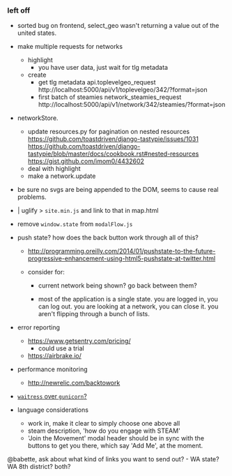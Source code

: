 ### left off

- sorted bug on frontend, select_geo wasn't returning a value out of the united states.

- make multiple requests for networks
    - highlight
        - you have user data, just wait for tlg metadata
    - create
        - get tlg metadata
            api.toplevelgeo_request
            http://localhost:5000/api/v1/toplevelgeo/342/?format=json
        - first batch of steamies
            network_steamies_request
            http://localhost:5000/api/v1/network/342/steamies/?format=json


- networkStore.
    - update resources.py for pagination on nested resources
        https://github.com/toastdriven/django-tastypie/issues/1031
        https://github.com/toastdriven/django-tastypie/blob/master/docs/cookbook.rst#nested-resources
        https://gist.github.com/imom0/4432602
    - deal with highlight
    - make a network.update

- be sure no svgs are being appended to the DOM, seems to cause real problems.

- | uglify > `site.min.js` and link to that in map.html

- remove `window.state` from `modalFlow.js`

- push state? how does the back button work through all of this?
    - http://programming.oreilly.com/2014/01/pushstate-to-the-future-progressive-enhancement-using-html5-pushstate-at-twitter.html

    - consider for:
        - current network being shown? go back between them?

        - most of the application is a single state. you are logged in, you can log out. you are looking at a network, you can close it. you aren't flipping through a bunch of lists.

- error reporting
    - https://www.getsentry.com/pricing/
        - could use a trial
    - https://airbrake.io/

- performance monitoring
    - http://newrelic.com/backtowork

- [`waitress` over `gunicorn`?](http://thechangelog.com/waitress-a-better-python-wsgi-server-for-heroku/?utm_content=bufferdb582&utm_medium=social&utm_source=twitter.com&utm_campaign=buffer)

- language considerations
    - work in, make it clear to simply choose one above all
    - steam description, 'how do you engage with STEAM'
    - 'Join the Movement' modal header should be in sync with the buttons to get you there, which say 'Add Me', at the moment.


@babette, ask about what kind of links you want to send out?
    - WA state? WA 8th district? both?